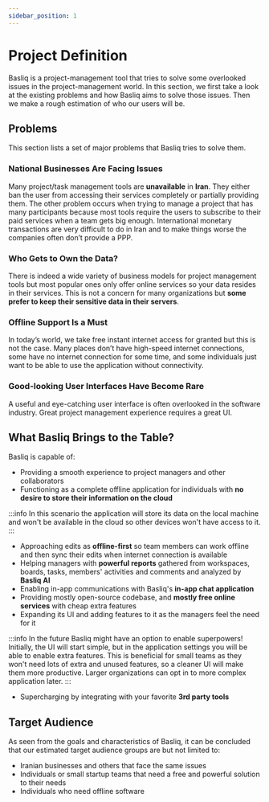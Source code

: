 ```yaml
---
sidebar_position: 1
---
```


# Project Definition

Basliq is a project-management tool that tries to solve some overlooked issues in the project-management world. 
In this section, we first take a look at the existing problems and how Basliq aims to solve those issues.
Then we make a rough estimation of who our users will be.

## Problems
This section lists a set of major problems that Basliq tries to solve them.

### National Businesses Are Facing Issues
Many project/task management tools are __unavailable__ in __Iran__.
They either ban the user from accessing their services completely or partially providing them.
The other problem occurs when trying to manage a project that has many participants
because most tools require the users to subscribe to their paid services when a team gets big enough.
International monetary transactions are very difficult to do in Iran
and to make things worse the companies often don’t provide a PPP.  

### Who Gets to Own the Data?
There is indeed a wide variety of business models for project management tools
but most popular ones only offer online services so your data resides in their services.
This is not a concern for many organizations but __some prefer to keep their sensitive data in their servers__.  

### Offline Support Is a Must
In today’s world, we take free instant internet access for granted but this is not the case.
Many places don’t have high-speed internet connections, some have no internet connection for some time,
and some individuals just want to be able to use the application without connectivity.

### Good-looking User Interfaces Have Become Rare
A useful and eye-catching user interface is often overlooked in the software industry.
Great project management experience requires a great UI.


## What Basliq Brings to the Table?

Basliq is capable of:
- Providing a smooth experience to project managers and other collaborators 
- Functioning as a complete offline application for individuals with __no desire to store their information on the cloud__

:::info
In this scenario the application will store its data on the local machine
and won't be available in the cloud so other devices won't have access to it. 
:::

- Approaching edits as __offline-first__ so team members can work offline and then sync their edits when internet connection is available
- Helping managers with __powerful reports__ gathered from workspaces, boards, tasks, members' activities and comments and analyzed by __Basliq AI__
- Enabling in-app communications with Basliq's __in-app chat application__
- Providing mostly open-source codebase, and __mostly free online services__ with cheap extra features
- Expanding its UI and adding features to it as the managers feel the need for it

:::info
In the future Basliq might have an option to enable superpowers!
Initially,
the UI will start simple, but in the application settings you will be able to enable extra features.
This is beneficial for small teams as they won't need lots of extra and unused features,
so a cleaner UI will make them more productive.
Larger organizations can opt in to more complex application later.
:::

- Supercharging by integrating with your favorite __3rd party tools__


## Target Audience

As seen from the goals and characteristics of Basliq,
it can be concluded that our estimated target audience groups are but not limited to:

- Iranian businesses and others that face the same issues
- Individuals or small startup teams that need a free and powerful solution to their needs
- Individuals who need offline software
